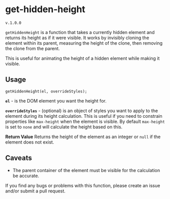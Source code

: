 # get-hidden-height

`v.1.0.0`

`getHiddenHeight` is a function that takes a currently hidden element and returns its height as if it were visible. It works by invisibly cloning the element within its parent, measuring the height of the clone, then removing the clone from the parent.

This is useful for animating the height of a hidden element while making it visible.

## Usage

```
getHiddenHeight(el, overrideStyles);
```

**`el`** - is the DOM element you want the height for.

**`overrideStyles`** - (optional) is an object of styles you want to apply to the element during its height calculation. This is useful if you need to constrain properties like `max-height` when the element is visible. By default `max-height` is set to `none` and will calculate the height based on this.

**Return Value** Returns the height of the element as an integer or `null` if the element does not exist.

## Caveats

- The parent container of the element must be visible for the calculation be accurate.


If you find any bugs or problems with this function, please create an issue and/or submit a pull request.